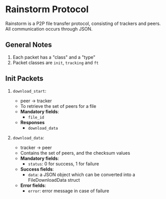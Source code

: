 # Rainstorm Protocol
 
 Rainstorm is a P2P file transfer protocol, consisting of trackers and peers. 
 All communication occurs through JSON.

## General Notes
 1. Each packet has a "class" and a "type"
 2. Packet classes are `init`, `tracking` and `ft`

## Init Packets

 1. `download_start`:
    - peer -> tracker
    - To retrieve the set of peers for a file
    - **Mandatory fields**:
        - `file_id`
    - **Responses**
        - `download_data`

2. `download_data`:
    - tracker -> peer
    - Contains the set of peers, and the checksum values
    - **Mandatory fields**:
        - `status`: 0 for success, 1 for failure
    - **Success fields**:
        - `data`: a JSON object which can be converted into a FileDownloadData struct
    - **Error fields**:
        - `error`: error message in case of failure
